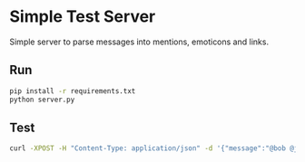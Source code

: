 Simple Test Server
==================

Simple server to parse messages into mentions, emoticons and links.

## Run
```bash
pip install -r requirements.txt
python server.py
```

## Test

```bash
curl -XPOST -H "Content-Type: application/json" -d '{"message":"@bob @john (success) such a cool feature; https://ttus/430511497475670016"}' http://127.0.0.1:5000/parse
```
